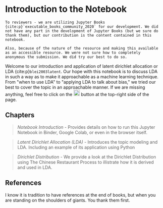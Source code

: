 # Introduction to the Notebook

```{note}
To reviewers - we are utilizing Jupyter Books {cite:p}`executable_books_community_2020` for our development. We did not have any part in the development of Jupyter Books (but we sure do thank them), but our contribution is the content contained in this notebook. 

Also, because of the nature of the resource and making this available as an accessible resource. We were not sure how to completely anonymous the submission. We did try our best to do so.
```

Welcome to our introduction and application of latent dirichlet allocation or LDA {cite:p}`blei2003latent`. Our hope with this notebook is to discuss LDA in such a way as to make it approachable as a machine learning technique. From "when to use LDA" to "applying LDA to talk about bias," we tried our best to cover the topic in an approachable manner. If we are missing anything, feel free to click on the <img src="https://github.githubassets.com/images/modules/logos_page/GitHub-Mark.png" alt="GitHub Logo" style="display: inline-block;width: 20px;height: 20px;"> button at the top-right side of the page. 

## Chapters

> *Notebook Introduction* - Provides details on how to run this Jupyter Notebook in Binder, Google Colab, or even in the browser itself. 

> *Latent Dirichlet Allocation (LDA)* - Introduces the topic modeling and LDA. Including an example of its application using Python

> *Dirichlet Distribution* - We provide a look at the Dirichlet Distribution using The Chinese Restaurant Process to illistrate how it is derived and used in LDA. 

## References 

I know it is tradition to have references at the end of books, but when you are standing on the shoulders of giants. You thank them first.

```{bibliography}
```